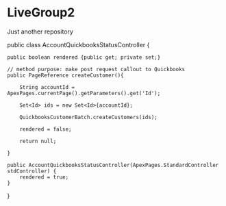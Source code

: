# LiveGroup2
Just another repository

public class AccountQuickbooksStatusController {

	public boolean rendered {public get; private set;}

	// method purpose: make post request callout to Quickbooks 
	public PageReference createCustomer(){

		String accountId = ApexPages.currentPage().getParameters().get('Id');

		Set<Id> ids = new Set<Id>{accountId};

		QuickbooksCustomerBatch.createCustomers(ids);

		rendered = false;

        return null;

	}

	public AccountQuickbooksStatusController(ApexPages.StandardController stdController) {
		rendered = true;
	}
}
